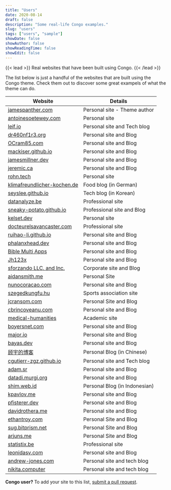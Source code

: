 ```yaml
---
title: "Users"
date: 2020-08-14
draft: false
description: "Some real-life Congo examples."
slug: "users"
tags: ["users", "sample"]
showDate: false
showAuthor: false
showReadingTime: false
showEdit: false
---
```


{{< lead >}}
Real websites that have been built using Congo.
{{< /lead >}}

The list below is just a handful of the websites that are built using the Congo theme. Check them out to discover some great exampels of what the theme can do.

| Website                                                                | Details                       |
| ---------------------------------------------------------------------- | ----------------------------- |
| [jamespanther.com](https://jamespanther.com)                           | Personal site - Theme author  |
| [antoinesoetewey.com](https://antoinesoetewey.com/)                    | Personal site                 |
| [leif.io](https://leif.io/)                                            | Personal site and Tech blog   |
| [dr460nf1r3.org](https://dr460nf1r3.org/)                              | Personal site and Blog        |
| [OCram85.com](https://ocram85.com)                                     | Personal site and Blog        |
| [mackiser.github.io](https://mackiser.github.io)                       | Personal site and Blog        |
| [jamesmillner.dev](https://jamesmillner.dev)                           | Personal site and Blog        |
| [jeremic.ca](https://jeremic.ca)                                       | Personal site and Blog        |
| [rohn.tech](https://rohn.tech)                                         | Personal site                 |
| [klimafreundlicher-kochen.de](https://www.klimafreundlicher-kochen.de) | Food blog (in German)         |
| [seyslee.github.io](https://seyslee.github.io)                         | Tech blog (in Korean)         |
| [datanalyze.be](https://datanalyze.be/)                                | Professional site             |
| [sneaky-potato.github.io](https://sneaky-potato.github.io/)            | Professional site and Blog    |
| [kelset.dev](https://kelset.dev)                                       | Personal site                 |
| [docteurelsavancaster.com](https://docteurelsavancaster.com/)          | Professional site             |
| [ruihao-li.github.io](https://ruihao-li.github.io/)                    | Personal site and Blog        |
| [phalanxhead.dev](https://phalanxhead.dev)                             | Personal site and Blog        |
| [Bible Multi Apps](https://hotlittlewhitedog.gitlab.io/biblemulti)     | Personal site and Blog        |
| [Jh123x](https://jh123x.com/)                                          | Personal site and Blog        |
| [sforzando LLC. and Inc.](https://sfz.dev/)                            | Corporate site and Blog       |
| [aidansmith.me](https://aidansmith.me/)                                | Personal Site                 |
| [nunocoracao.com](https://nunocoracao.com)                             | Personal site and Blog        |
| [szegedkungfu.hu](https://balance-se.github.io/)                       | Sports association site       |
| [jcransom.com](https://www.jcransom.com/)                              | Personal Site and Blog        |
| [cbrincoveanu.com](https://www.cbrincoveanu.com/)                      | Personal site and Blog        |
| [medical-humanities](https://medical-humanities.org)                   | Academic site                 |
| [boyersnet.com](https://boyersnet.com)                                 | Personal site and Blog        |
| [major.io](https://major.io)                                           | Personal site and Blog        |
| [bayas.dev](https://bayas.dev)                                         | Personal site and Blog        |
| [顾宇的博客](https://www.guyu.me/)                                       | Personal Blog (in Chinese)    |
| [cgutierr-zgz.github.io](https://cgutierr-zgz.github.io/)              | Personal site and Tech blog   |
| [adam.sr](https://adam.sr)                                             | Personal site and Blog        |
| [datadi.murgi.org](https://datadi.murgi.org)                           | Personal site and Blog        |
| [shim.web.id](https://shim.web.id)                                     | Personal Blog (in Indonesian) |
| [kpavlov.me](https://kpavlov.me)                                       | Personal site and Blog        |
| [pfisterer.dev](https://pfisterer.dev)                                 | Personal site and Blog        |
| [davidrothera.me](https://davidrothera.me)                             | Personal site and Blog        |
| [ethantroy.com](https://ethantroy.com)                                 | Personal Site and Blog        |
| [sug.bitprism.net](https://sug.bitprism.net)                           | Personal Site and Blog        |
| [arjuns.me](https://arjuns.me)                                         | Personal Site and Blog        |
| [statistix.be](https://statistix.be/)                                  | Professional site             |
| [leonidasv.com](https://leonidasv.com/)                                | Personal site and Blog        |
| [andrew-jones.com](https://andrew-jones.com/)                          | Personal site and tech blog   |
| [nikita.computer](https://nikita.computer/)                            | Personal site and tech blog   |

**Congo user?** To add your site to this list, [submit a pull request](https://github.com/jpanther/congo/blob/dev/exampleSite/content/users/index.md).
